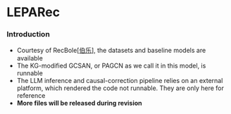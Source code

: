 # LEPARec

### Introduction

- Courtesy of RecBole[[伯乐](https://recbole.io/cn/index.html)], the datasets and baseline models are available
- The KG-modified GCSAN, or PAGCN as we call it in this model, is runnable
- The LLM inference and causal-correction pipeline relies on an external platform, which rendered the code not runnable. They are only here for reference
- **More files will be released during revision**